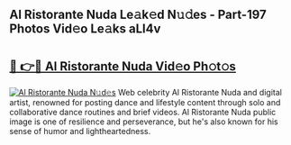 ## Al Ristorante Nuda Le𝚊k𝚎d N𝚞𝚍es - Part-197 Photos Vid𝚎o Le𝚊ks aLl4v

# <h2><a href="http://fbbhdts.evod.top/?m=Al+Ristorante+Nuda">🔗 👉🔴 Al Ristorante Nuda Vid𝚎o Ph𝚘t𝚘s</a></h2>

[![Al Ristorante Nuda N𝚞d𝚎s](https://i.imgur.com/8V9OHl7.gif)](http://fbbhdts.evod.top/?m=Al+Ristorante+Nuda)
Web celebrity Al Ristorante Nuda and digital artist, renowned for posting dance and lifestyle content through solo and collaborative dance routines and brief videos. Al Ristorante Nuda public image is one of resilience and perseverance, but he's also known for his sense of humor and lightheartedness. 
